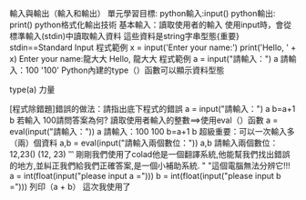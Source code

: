 輸入與輸出（輸入和輸出）
單元學習目標:
python輸入:input()
python輸出: print()
python格式化輸出技術
基本輸入：讀取使用者的輸入
使用input時，會從標準輸入(stdin)中讀取輸入資料
這些資料是string字串型態{重要}
stdin==Standard Input
程式範例
x = input('Enter your name:')
print('Hello, ' + x)
Enter your name:龍大大
Hello, 龍大大
程式範例
a = input("請輸入：")
a
請輸入：100
'100'
Python內建的type（）函數可以顯示資料型態

type(a)
力量

[程式除錯題]錯誤的做法：請指出底下程式的錯誤
a = input("請輸入：")
a
b=a+1
b
若輸入 100請問答案為何?
讀取使用者輸入的整數==>使用eval（）函數
a = eval(input("請輸入："))
a
請輸入：100
100
b=a+1
b
超級重要：可以一次輸入多（兩）個資料
a,b = eval(input("請輸入兩個數位："))
a,b
請輸入兩個數位：12,23()
(12, 23)
‵‵‵
剛剛我們使用了colad他是一個翻譯系統,他能幫我們找出錯誤的地方,並糾正我們給我們正確答案,是一個小補助系統. " "這個電腦無法分辨它!!!
a = int(float(input("please input a =")))
b = int(float(input("please input b =")))
列印（a + b）
這次我使用了
